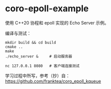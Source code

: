 # coro-epoll-example
使用 C++20 协程和 epoll 实现的 Echo Server 示例。

编译与测试：
```
mkdir build && cd build
cmake ..
make
./echo_server &     # 启动服务器

nc 127.0.0.1 8080   # 客户端连接测试
```

学习过程中所写，参考（抄）自：https://github.com/franktea/coro_epoll_kqueue